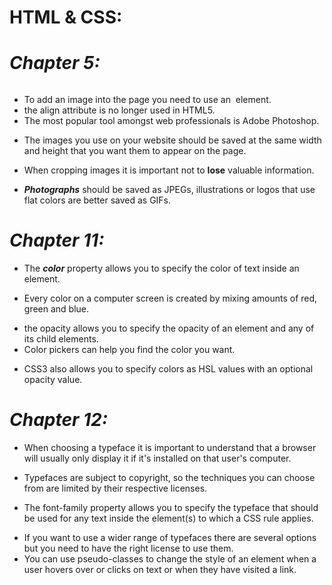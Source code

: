 # HTML & CSS:
# _Chapter 5:_
> <img> 
- To add an image into the page you need to use an <img> element.
- the align attribute is no longer used in HTML5.
- The most popular tool amongst web professionals is Adobe Photoshop.
* The images you use on your website should be saved at the same width and height that you want them to appear on the page.
+ When cropping images it is important not to **lose** valuable information.
- _**Photographs**_ should be saved as JPEGs, illustrations or logos that use flat colors are better saved as GIFs.


# _Chapter 11:_
- The ***color*** property allows you to specify the color of text inside an element.
+ Every color on a computer screen is created by mixing amounts of red, green and blue. 
-  the opacity allows you to specify the opacity of an element and any of its child elements. 
- Color pickers can help you find the color you want.
* CSS3 also allows you to specify colors as HSL values with an optional opacity value.


# _Chapter 12:_
- When choosing a typeface it is important to understand that a browser will usually only display it if it's installed on that
user's computer.
* Typefaces are subject to copyright, so the techniques you can choose from are limited by their respective licenses.
+ The font-family property allows you to specify the typeface that should be used for any text inside the element(s) to
which a CSS rule applies.
- If you want to use a wider range of typefaces there are several options but you need to have the right license
to use them.
- You can use pseudo-classes to change the style of an element when a user hovers over or clicks on text or when they have visited a link.




